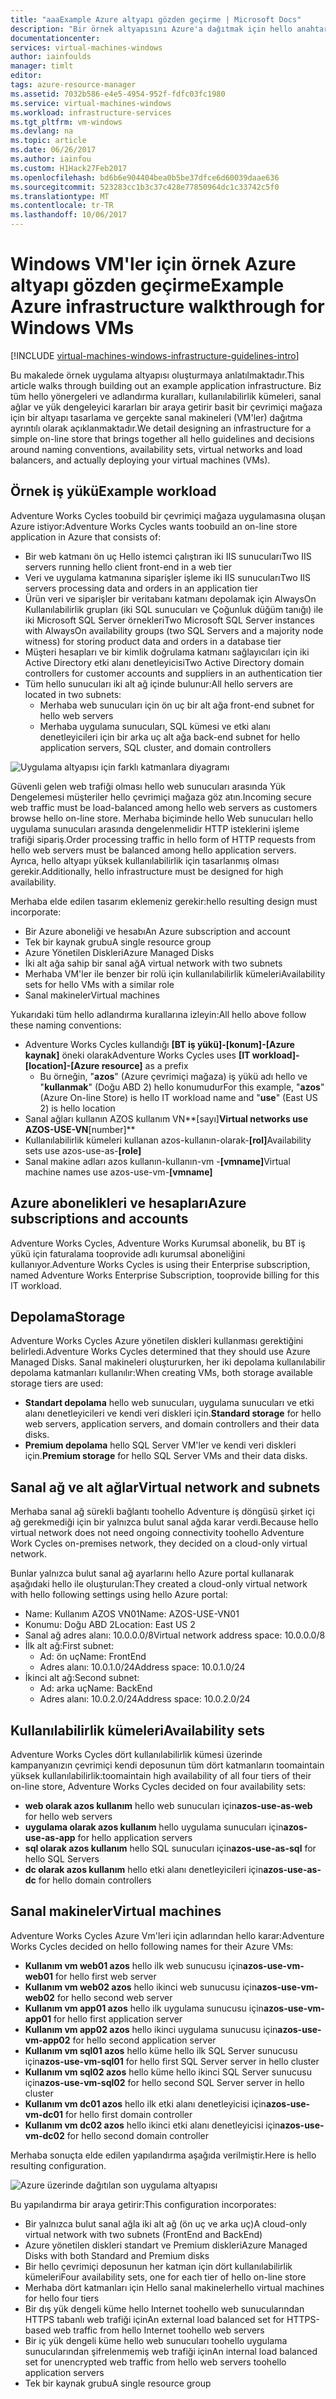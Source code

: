 ```yaml
---
title: "aaaExample Azure altyapı gözden geçirme | Microsoft Docs"
description: "Bir örnek altyapısını Azure'a dağıtmak için hello anahtar tasarım ve uygulama yönergeleri hakkında bilgi edinin."
documentationcenter: 
services: virtual-machines-windows
author: iainfoulds
manager: timlt
editor: 
tags: azure-resource-manager
ms.assetid: 7032b586-e4e5-4954-952f-fdfc03fc1980
ms.service: virtual-machines-windows
ms.workload: infrastructure-services
ms.tgt_pltfrm: vm-windows
ms.devlang: na
ms.topic: article
ms.date: 06/26/2017
ms.author: iainfou
ms.custom: H1Hack27Feb2017
ms.openlocfilehash: bd6b6e904404bea0b5be37dfce6d60039daae636
ms.sourcegitcommit: 523283cc1b3c37c428e77850964dc1c33742c5f0
ms.translationtype: MT
ms.contentlocale: tr-TR
ms.lasthandoff: 10/06/2017
---
```

# <a name="example-azure-infrastructure-walkthrough-for-windows-vms"></a><span data-ttu-id="58155-103">Windows VM'ler için örnek Azure altyapı gözden geçirme</span><span class="sxs-lookup"><span data-stu-id="58155-103">Example Azure infrastructure walkthrough for Windows VMs</span></span>

[!INCLUDE [virtual-machines-windows-infrastructure-guidelines-intro](../../../includes/virtual-machines-windows-infrastructure-guidelines-intro.md)]

<span data-ttu-id="58155-104">Bu makalede örnek uygulama altyapısı oluşturmaya anlatılmaktadır.</span><span class="sxs-lookup"><span data-stu-id="58155-104">This article walks through building out an example application infrastructure.</span></span> <span data-ttu-id="58155-105">Biz tüm hello yönergeleri ve adlandırma kuralları, kullanılabilirlik kümeleri, sanal ağlar ve yük dengeleyici kararları bir araya getirir basit bir çevrimiçi mağaza için bir altyapı tasarlama ve gerçekte sanal makineleri (VM'ler) dağıtma ayrıntılı olarak açıklanmaktadır.</span><span class="sxs-lookup"><span data-stu-id="58155-105">We detail designing an infrastructure for a simple on-line store that brings together all hello guidelines and decisions around naming conventions, availability sets, virtual networks and load balancers, and actually deploying your virtual machines (VMs).</span></span>

## <a name="example-workload"></a><span data-ttu-id="58155-106">Örnek iş yükü</span><span class="sxs-lookup"><span data-stu-id="58155-106">Example workload</span></span>
<span data-ttu-id="58155-107">Adventure Works Cycles toobuild bir çevrimiçi mağaza uygulamasına oluşan Azure istiyor:</span><span class="sxs-lookup"><span data-stu-id="58155-107">Adventure Works Cycles wants toobuild an on-line store application in Azure that consists of:</span></span>

* <span data-ttu-id="58155-108">Bir web katmanı ön uç Hello istemci çalıştıran iki IIS sunucuları</span><span class="sxs-lookup"><span data-stu-id="58155-108">Two IIS servers running hello client front-end in a web tier</span></span>
* <span data-ttu-id="58155-109">Veri ve uygulama katmanına siparişler işleme iki IIS sunucuları</span><span class="sxs-lookup"><span data-stu-id="58155-109">Two IIS servers processing data and orders in an application tier</span></span>
* <span data-ttu-id="58155-110">Ürün veri ve siparişler bir veritabanı katmanı depolamak için AlwaysOn Kullanılabilirlik grupları (iki SQL sunucuları ve Çoğunluk düğüm tanığı) ile iki Microsoft SQL Server örnekleri</span><span class="sxs-lookup"><span data-stu-id="58155-110">Two Microsoft SQL Server instances with AlwaysOn availability groups (two SQL Servers and a majority node witness) for storing product data and orders in a database tier</span></span>
* <span data-ttu-id="58155-111">Müşteri hesapları ve bir kimlik doğrulama katmanı sağlayıcıları için iki Active Directory etki alanı denetleyicisi</span><span class="sxs-lookup"><span data-stu-id="58155-111">Two Active Directory domain controllers for customer accounts and suppliers in an authentication tier</span></span>
* <span data-ttu-id="58155-112">Tüm hello sunucuları iki alt ağ içinde bulunur:</span><span class="sxs-lookup"><span data-stu-id="58155-112">All hello servers are located in two subnets:</span></span>
  * <span data-ttu-id="58155-113">Merhaba web sunucuları için ön uç bir alt ağ</span><span class="sxs-lookup"><span data-stu-id="58155-113">a front-end subnet for hello web servers</span></span> 
  * <span data-ttu-id="58155-114">Merhaba uygulama sunucuları, SQL kümesi ve etki alanı denetleyicileri için bir arka uç alt ağ</span><span class="sxs-lookup"><span data-stu-id="58155-114">a back-end subnet for hello application servers, SQL cluster, and domain controllers</span></span>

![Uygulama altyapısı için farklı katmanlara diyagramı](./media/infrastructure-example/example-tiers.png)

<span data-ttu-id="58155-116">Güvenli gelen web trafiği olması hello web sunucuları arasında Yük Dengelemesi müşteriler hello çevrimiçi mağaza göz atın.</span><span class="sxs-lookup"><span data-stu-id="58155-116">Incoming secure web traffic must be load-balanced among hello web servers as customers browse hello on-line store.</span></span> <span data-ttu-id="58155-117">Merhaba biçiminde hello Web sunucuları hello uygulama sunucuları arasında dengelenmelidir HTTP isteklerini işleme trafiği sipariş.</span><span class="sxs-lookup"><span data-stu-id="58155-117">Order processing traffic in hello form of HTTP requests from hello web servers must be balanced among hello application servers.</span></span> <span data-ttu-id="58155-118">Ayrıca, hello altyapı yüksek kullanılabilirlik için tasarlanmış olması gerekir.</span><span class="sxs-lookup"><span data-stu-id="58155-118">Additionally, hello infrastructure must be designed for high availability.</span></span>

<span data-ttu-id="58155-119">Merhaba elde edilen tasarım eklemeniz gerekir:</span><span class="sxs-lookup"><span data-stu-id="58155-119">hello resulting design must incorporate:</span></span>

* <span data-ttu-id="58155-120">Bir Azure aboneliği ve hesabı</span><span class="sxs-lookup"><span data-stu-id="58155-120">An Azure subscription and account</span></span>
* <span data-ttu-id="58155-121">Tek bir kaynak grubu</span><span class="sxs-lookup"><span data-stu-id="58155-121">A single resource group</span></span>
* <span data-ttu-id="58155-122">Azure Yönetilen Diskleri</span><span class="sxs-lookup"><span data-stu-id="58155-122">Azure Managed Disks</span></span>
* <span data-ttu-id="58155-123">İki alt ağa sahip bir sanal ağ</span><span class="sxs-lookup"><span data-stu-id="58155-123">A virtual network with two subnets</span></span>
* <span data-ttu-id="58155-124">Merhaba VM'ler ile benzer bir rolü için kullanılabilirlik kümeleri</span><span class="sxs-lookup"><span data-stu-id="58155-124">Availability sets for hello VMs with a similar role</span></span>
* <span data-ttu-id="58155-125">Sanal makineler</span><span class="sxs-lookup"><span data-stu-id="58155-125">Virtual machines</span></span>

<span data-ttu-id="58155-126">Yukarıdaki tüm hello adlandırma kurallarına izleyin:</span><span class="sxs-lookup"><span data-stu-id="58155-126">All hello above follow these naming conventions:</span></span>

* <span data-ttu-id="58155-127">Adventure Works Cycles kullandığı **[BT iş yükü]-[konum]-[Azure kaynak]** öneki olarak</span><span class="sxs-lookup"><span data-stu-id="58155-127">Adventure Works Cycles uses **[IT workload]-[location]-[Azure resource]** as a prefix</span></span>
  * <span data-ttu-id="58155-128">Bu örneğin, "**azos**" (Azure çevrimiçi mağaza) iş yükü adı hello ve "**kullanmak**" (Doğu ABD 2) hello konumudur</span><span class="sxs-lookup"><span data-stu-id="58155-128">For this example, "**azos**" (Azure On-line Store) is hello IT workload name and "**use**" (East US 2) is hello location</span></span>
* <span data-ttu-id="58155-129">Sanal ağları kullanın AZOS kullanım VN**[sayı]**</span><span class="sxs-lookup"><span data-stu-id="58155-129">Virtual networks use AZOS-USE-VN**[number]**</span></span>
* <span data-ttu-id="58155-130">Kullanılabilirlik kümeleri kullanan azos-kullanın-olarak-**[rol]**</span><span class="sxs-lookup"><span data-stu-id="58155-130">Availability sets use azos-use-as-**[role]**</span></span>
* <span data-ttu-id="58155-131">Sanal makine adları azos kullanın-kullanın-vm -**[vmname]**</span><span class="sxs-lookup"><span data-stu-id="58155-131">Virtual machine names use azos-use-vm-**[vmname]**</span></span>

## <a name="azure-subscriptions-and-accounts"></a><span data-ttu-id="58155-132">Azure abonelikleri ve hesapları</span><span class="sxs-lookup"><span data-stu-id="58155-132">Azure subscriptions and accounts</span></span>
<span data-ttu-id="58155-133">Adventure Works Cycles, Adventure Works Kurumsal abonelik, bu BT iş yükü için faturalama tooprovide adlı kurumsal aboneliğini kullanıyor.</span><span class="sxs-lookup"><span data-stu-id="58155-133">Adventure Works Cycles is using their Enterprise subscription, named Adventure Works Enterprise Subscription, tooprovide billing for this IT workload.</span></span>

## <a name="storage"></a><span data-ttu-id="58155-134">Depolama</span><span class="sxs-lookup"><span data-stu-id="58155-134">Storage</span></span>
<span data-ttu-id="58155-135">Adventure Works Cycles Azure yönetilen diskleri kullanması gerektiğini belirledi.</span><span class="sxs-lookup"><span data-stu-id="58155-135">Adventure Works Cycles determined that they should use Azure Managed Disks.</span></span> <span data-ttu-id="58155-136">Sanal makineleri oluştururken, her iki depolama kullanılabilir depolama katmanları kullanılır:</span><span class="sxs-lookup"><span data-stu-id="58155-136">When creating VMs, both storage available storage tiers are used:</span></span>

* <span data-ttu-id="58155-137">**Standart depolama** hello web sunucuları, uygulama sunucuları ve etki alanı denetleyicileri ve kendi veri diskleri için.</span><span class="sxs-lookup"><span data-stu-id="58155-137">**Standard storage** for hello web servers, application servers, and domain controllers and their data disks.</span></span>
* <span data-ttu-id="58155-138">**Premium depolama** hello SQL Server VM'ler ve kendi veri diskleri için.</span><span class="sxs-lookup"><span data-stu-id="58155-138">**Premium storage** for hello SQL Server VMs and their data disks.</span></span>

## <a name="virtual-network-and-subnets"></a><span data-ttu-id="58155-139">Sanal ağ ve alt ağlar</span><span class="sxs-lookup"><span data-stu-id="58155-139">Virtual network and subnets</span></span>
<span data-ttu-id="58155-140">Merhaba sanal ağ sürekli bağlantı toohello Adventure iş döngüsü şirket içi ağ gerekmediği için bir yalnızca bulut sanal ağda karar verdi.</span><span class="sxs-lookup"><span data-stu-id="58155-140">Because hello virtual network does not need ongoing connectivity toohello Adventure Work Cycles on-premises network, they decided on a cloud-only virtual network.</span></span>

<span data-ttu-id="58155-141">Bunlar yalnızca bulut sanal ağ ayarlarını hello Azure portal kullanarak aşağıdaki hello ile oluşturulan:</span><span class="sxs-lookup"><span data-stu-id="58155-141">They created a cloud-only virtual network with hello following settings using hello Azure portal:</span></span>

* <span data-ttu-id="58155-142">Name: Kullanım AZOS VN01</span><span class="sxs-lookup"><span data-stu-id="58155-142">Name: AZOS-USE-VN01</span></span>
* <span data-ttu-id="58155-143">Konumu: Doğu ABD 2</span><span class="sxs-lookup"><span data-stu-id="58155-143">Location: East US 2</span></span>
* <span data-ttu-id="58155-144">Sanal ağ adres alanı: 10.0.0.0/8</span><span class="sxs-lookup"><span data-stu-id="58155-144">Virtual network address space: 10.0.0.0/8</span></span>
* <span data-ttu-id="58155-145">İlk alt ağ:</span><span class="sxs-lookup"><span data-stu-id="58155-145">First subnet:</span></span>
  * <span data-ttu-id="58155-146">Ad: ön uç</span><span class="sxs-lookup"><span data-stu-id="58155-146">Name: FrontEnd</span></span>
  * <span data-ttu-id="58155-147">Adres alanı: 10.0.1.0/24</span><span class="sxs-lookup"><span data-stu-id="58155-147">Address space: 10.0.1.0/24</span></span>
* <span data-ttu-id="58155-148">İkinci alt ağ:</span><span class="sxs-lookup"><span data-stu-id="58155-148">Second subnet:</span></span>
  * <span data-ttu-id="58155-149">Ad: arka uç</span><span class="sxs-lookup"><span data-stu-id="58155-149">Name: BackEnd</span></span>
  * <span data-ttu-id="58155-150">Adres alanı: 10.0.2.0/24</span><span class="sxs-lookup"><span data-stu-id="58155-150">Address space: 10.0.2.0/24</span></span>

## <a name="availability-sets"></a><span data-ttu-id="58155-151">Kullanılabilirlik kümeleri</span><span class="sxs-lookup"><span data-stu-id="58155-151">Availability sets</span></span>
<span data-ttu-id="58155-152">Adventure Works Cycles dört kullanılabilirlik kümesi üzerinde kampanyanızın çevrimiçi kendi deposunun tüm dört katmanların toomaintain yüksek kullanılabilirlik:</span><span class="sxs-lookup"><span data-stu-id="58155-152">toomaintain high availability of all four tiers of their on-line store, Adventure Works Cycles decided on four availability sets:</span></span>

* <span data-ttu-id="58155-153">**web olarak azos kullanım** hello web sunucuları için</span><span class="sxs-lookup"><span data-stu-id="58155-153">**azos-use-as-web** for hello web servers</span></span>
* <span data-ttu-id="58155-154">**uygulama olarak azos kullanım** hello uygulama sunucuları için</span><span class="sxs-lookup"><span data-stu-id="58155-154">**azos-use-as-app** for hello application servers</span></span>
* <span data-ttu-id="58155-155">**sql olarak azos kullanım** hello SQL sunucuları için</span><span class="sxs-lookup"><span data-stu-id="58155-155">**azos-use-as-sql** for hello SQL Servers</span></span>
* <span data-ttu-id="58155-156">**dc olarak azos kullanım** hello etki alanı denetleyicileri için</span><span class="sxs-lookup"><span data-stu-id="58155-156">**azos-use-as-dc** for hello domain controllers</span></span>

## <a name="virtual-machines"></a><span data-ttu-id="58155-157">Sanal makineler</span><span class="sxs-lookup"><span data-stu-id="58155-157">Virtual machines</span></span>
<span data-ttu-id="58155-158">Adventure Works Cycles Azure Vm'leri için adlarından hello karar:</span><span class="sxs-lookup"><span data-stu-id="58155-158">Adventure Works Cycles decided on hello following names for their Azure VMs:</span></span>

* <span data-ttu-id="58155-159">**Kullanım vm web01 azos** hello ilk web sunucusu için</span><span class="sxs-lookup"><span data-stu-id="58155-159">**azos-use-vm-web01** for hello first web server</span></span>
* <span data-ttu-id="58155-160">**Kullanım vm web02 azos** hello ikinci web sunucusu için</span><span class="sxs-lookup"><span data-stu-id="58155-160">**azos-use-vm-web02** for hello second web server</span></span>
* <span data-ttu-id="58155-161">**Kullanım vm app01 azos** hello ilk uygulama sunucusu için</span><span class="sxs-lookup"><span data-stu-id="58155-161">**azos-use-vm-app01** for hello first application server</span></span>
* <span data-ttu-id="58155-162">**Kullanım vm app02 azos** hello ikinci uygulama sunucusu için</span><span class="sxs-lookup"><span data-stu-id="58155-162">**azos-use-vm-app02** for hello second application server</span></span>
* <span data-ttu-id="58155-163">**Kullanım vm sql01 azos** hello küme hello ilk SQL Server sunucusu için</span><span class="sxs-lookup"><span data-stu-id="58155-163">**azos-use-vm-sql01** for hello first SQL Server server in hello cluster</span></span>
* <span data-ttu-id="58155-164">**Kullanım vm sql02 azos** hello küme hello ikinci SQL Server sunucusu için</span><span class="sxs-lookup"><span data-stu-id="58155-164">**azos-use-vm-sql02** for hello second SQL Server server in hello cluster</span></span>
* <span data-ttu-id="58155-165">**Kullanım vm dc01 azos** hello ilk etki alanı denetleyicisi için</span><span class="sxs-lookup"><span data-stu-id="58155-165">**azos-use-vm-dc01** for hello first domain controller</span></span>
* <span data-ttu-id="58155-166">**Kullanım vm dc02 azos** hello ikinci etki alanı denetleyicisi için</span><span class="sxs-lookup"><span data-stu-id="58155-166">**azos-use-vm-dc02** for hello second domain controller</span></span>

<span data-ttu-id="58155-167">Merhaba sonuçta elde edilen yapılandırma aşağıda verilmiştir.</span><span class="sxs-lookup"><span data-stu-id="58155-167">Here is hello resulting configuration.</span></span>

![Azure üzerinde dağıtılan son uygulama altyapısı](./media/infrastructure-example/example-config.png)

<span data-ttu-id="58155-169">Bu yapılandırma bir araya getirir:</span><span class="sxs-lookup"><span data-stu-id="58155-169">This configuration incorporates:</span></span>

* <span data-ttu-id="58155-170">Bir yalnızca bulut sanal ağla iki alt ağ (ön uç ve arka uç)</span><span class="sxs-lookup"><span data-stu-id="58155-170">A cloud-only virtual network with two subnets (FrontEnd and BackEnd)</span></span>
* <span data-ttu-id="58155-171">Azure yönetilen diskleri standart ve Premium diskleri</span><span class="sxs-lookup"><span data-stu-id="58155-171">Azure Managed Disks with both Standard and Premium disks</span></span>
* <span data-ttu-id="58155-172">Bir hello çevrimiçi deposunun her katman için dört kullanılabilirlik kümeleri</span><span class="sxs-lookup"><span data-stu-id="58155-172">Four availability sets, one for each tier of hello on-line store</span></span>
* <span data-ttu-id="58155-173">Merhaba dört katmanları için Hello sanal makineler</span><span class="sxs-lookup"><span data-stu-id="58155-173">hello virtual machines for hello four tiers</span></span>
* <span data-ttu-id="58155-174">Bir dış yük dengeli küme hello Internet toohello web sunucularından HTTPS tabanlı web trafiği için</span><span class="sxs-lookup"><span data-stu-id="58155-174">An external load balanced set for HTTPS-based web traffic from hello Internet toohello web servers</span></span>
* <span data-ttu-id="58155-175">Bir iç yük dengeli küme hello web sunucuları toohello uygulama sunucularından şifrelenmemiş web trafiği için</span><span class="sxs-lookup"><span data-stu-id="58155-175">An internal load balanced set for unencrypted web traffic from hello web servers toohello application servers</span></span>
* <span data-ttu-id="58155-176">Tek bir kaynak grubu</span><span class="sxs-lookup"><span data-stu-id="58155-176">A single resource group</span></span>